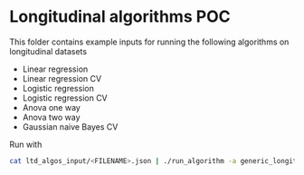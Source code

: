 # Longitudinal algorithms POC

This folder contains example inputs for running the following algorithms on
longitudinal datasets

- Linear regression
- Linear regression CV
- Logistic regression
- Logistic regression CV
- Anova one way
- Anova two way
- Gaussian naive Bayes CV

Run with

```bash
cat ltd_algos_input/<FILENAME>.json | ./run_algorithm -a generic_longitudinal
```
